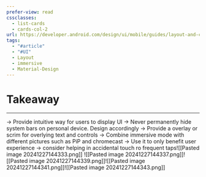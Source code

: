 ```yaml
---
prefer-view: read
cssclasses:
  - list-cards
  - cards-col-2
url: https://developer.android.com/design/ui/mobile/guides/layout-and-content/immersive-content
tags:
  - "#article"
  - "#UI"
  - Layout
  - immersive
  - Material-Design
---
```

# Takeaway
---
-> Provide intuitive way for users to display UI
-> Never permanently hide system bars on personal device. Design accordingly
-> Provide a overlay or scrim for overlying text and controls
-> Combine immersive mode with different pictures such as PiP and chromecast
-> Use it to only benefit user experience
-> consider helping in accidental touch ro frequent taps![[Pasted image 20241227144333.png]]
![[Pasted image 20241227144337.png]]![[Pasted image 20241227144339.png]]![[Pasted image 20241227144341.png]]![[Pasted image 20241227144343.png]]